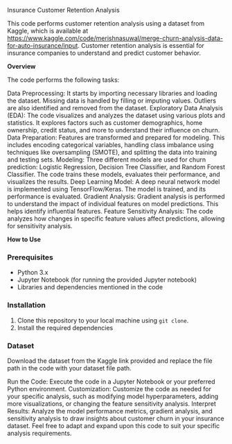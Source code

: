 Insurance Customer Retention Analysis

This code performs customer retention analysis using a dataset from Kaggle, which is available at https://www.kaggle.com/code/merishnasuwal/merge-churn-analysis-data-for-auto-insurance/input. Customer retention analysis is essential for insurance companies to understand and predict customer behavior.

**Overview**

The code performs the following tasks:

Data Preprocessing: It starts by importing necessary libraries and loading the dataset. Missing data is handled by filling or imputing values. Outliers are also identified and removed from the dataset.
Exploratory Data Analysis (EDA): The code visualizes and analyzes the dataset using various plots and statistics. It explores factors such as customer demographics, home ownership, credit status, and more to understand their influence on churn.
Data Preparation: Features are transformed and prepared for modeling. This includes encoding categorical variables, handling class imbalance using techniques like oversampling (SMOTE), and splitting the data into training and testing sets.
Modeling: Three different models are used for churn prediction: Logistic Regression, Decision Tree Classifier, and Random Forest Classifier. The code trains these models, evaluates their performance, and visualizes the results.
Deep Learning Model: A deep neural network model is implemented using TensorFlow/Keras. The model is trained, and its performance is evaluated.
Gradient Analysis: Gradient analysis is performed to understand the impact of individual features on model predictions. This helps identify influential features.
Feature Sensitivity Analysis: The code analyzes how changes in specific feature values affect predictions, allowing for sensitivity analysis.

**How to Use**

### Prerequisites

- Python 3.x
- Jupyter Notebook (for running the provided Jupyter notebook)
- Libraries and dependencies mentioned in the code

### Installation

1. Clone this repository to your local machine using `git clone`.
2. Install the required dependencies 

### Dataset

Download the dataset from the Kaggle link provided and replace the file path in the code with your dataset file path.

Run the Code: Execute the code in a Jupyter Notebook or your preferred Python environment.
Customization: Customize the code as needed for your specific analysis, such as modifying model hyperparameters, adding more visualizations, or changing the feature sensitivity analysis.
Interpret Results: Analyze the model performance metrics, gradient analysis, and sensitivity analysis to draw insights about customer churn in your insurance dataset.
Feel free to adapt and expand upon this code to suit your specific analysis requirements.
